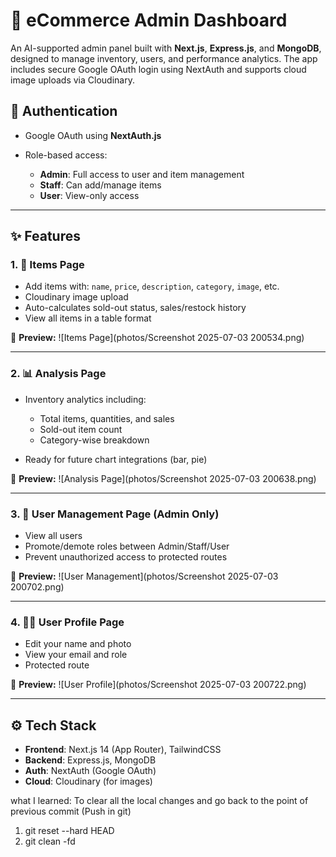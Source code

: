 # 🛒 eCommerce Admin Dashboard

An AI-supported admin panel built with **Next.js**, **Express.js**, and **MongoDB**, designed to manage inventory, users, and performance analytics. The app includes secure Google OAuth login using NextAuth and supports cloud image uploads via Cloudinary.

## 🔐 Authentication

* Google OAuth using **NextAuth.js**
* Role-based access:

  * **Admin**: Full access to user and item management
  * **Staff**: Can add/manage items
  * **User**: View-only access

---

## ✨ Features

### 1. 🧾 Items Page

* Add items with: `name`, `price`, `description`, `category`, `image`, etc.
* Cloudinary image upload
* Auto-calculates sold-out status, sales/restock history
* View all items in a table format

📸 **Preview:**
![Items Page](photos/Screenshot 2025-07-03 200534.png)

---

### 2. 📊 Analysis Page

* Inventory analytics including:

  * Total items, quantities, and sales
  * Sold-out item count
  * Category-wise breakdown
* Ready for future chart integrations (bar, pie)

📸 **Preview:**
![Analysis Page](photos/Screenshot 2025-07-03 200638.png)

---

### 3. 👥 User Management Page (Admin Only)

* View all users
* Promote/demote roles between Admin/Staff/User
* Prevent unauthorized access to protected routes

📸 **Preview:**
![User Management](photos/Screenshot 2025-07-03 200702.png)

---

### 4. 🙋‍♂️ User Profile Page

* Edit your name and photo
* View your email and role
* Protected route

📸 **Preview:**
![User Profile](photos/Screenshot 2025-07-03 200722.png)

---

## ⚙️ Tech Stack

* **Frontend**: Next.js 14 (App Router), TailwindCSS
* **Backend**: Express.js, MongoDB
* **Auth**: NextAuth (Google OAuth)
* **Cloud**: Cloudinary (for images)




what I learned: 
To clear all the local changes and go back to the point of previous commit (Push in git)
1. git reset --hard HEAD
2. git clean -fd

